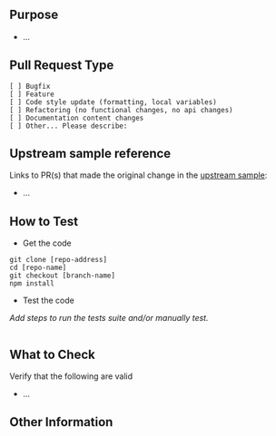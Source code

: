 ## Purpose

<!-- Describe the intention of the changes being proposed. What problem does it solve or functionality does it add? -->

* ...

## Pull Request Type

<!-- What kind of change does this Pull Request introduce? -->
<!-- Please check the one that applies to this PR using "x". -->

```
[ ] Bugfix
[ ] Feature
[ ] Code style update (formatting, local variables)
[ ] Refactoring (no functional changes, no api changes)
[ ] Documentation content changes
[ ] Other... Please describe:
```

## Upstream sample reference

<!-- In most cases, a change here synchronizes this sample with the upstream sample. -->

Links to PR(s) that made the original change in the [upstream sample](https://github.com/Azure/communication-ui-library/tree/main/samples/Calling):

* ...

## How to Test

*  Get the code

```
git clone [repo-address]
cd [repo-name]
git checkout [branch-name]
npm install
```

* Test the code

*Add steps to run the tests suite and/or manually test.*

```
```

## What to Check

Verify that the following are valid

* ...

## Other Information

<!-- Add any other helpful information that may be needed here. -->
